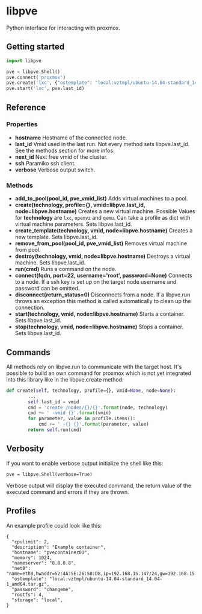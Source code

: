 # libpve

Python interface for interacting with proxmox.

## Getting started

```python
import libpve

pve = libpve.Shell()
pve.connect('proxmox')
pve.create('lxc', {"ostemplate": "local:vztmpl/ubuntu-14.04-standard_14.04-1_amd64.tar.gz"})
pve.start('lxc', pve.last_id)
```

## Reference

### Properties

* **hostname** Hostname of the connected node.
* **last_id** Vmid used in the last run. Not every method sets libpve.last_id. See the methods section for more infos.
* **next_id** Next free vmid of the cluster.
* **ssh** Paramiko ssh client.
* **verbose** Verbose output switch.

### Methods

* **add_to_pool(pool_id, pve_vmid_list)** Adds virtual machines to a pool.
* **create(technology, profile={}, vmid=libpve.last_id, node=libpve.hostname)** Creates a new virtual machine. Possible Values for **technology** are `lxc`, `openvz` and `qemu`. Can take a profile as dict with virtual machine parameters. Sets libpve.last_id.
* **create_template(technology, vmid, node=libpve.hostname)** Creates a new template. Sets libpve.last_id.
* **remove_from_pool(pool_id, pve_vmid_list)** Removes virtual machine from pool.
* **destroy(technology, vmid, node=libpve.hostname)** Destroys a virtual machine. Sets libpve.last_id.
* **run(cmd)** Runs a command on the node.
* **connect(fqdn, port=22, username='root', password=None)** Connects to a node. If a ssh key is set up on the target node username and password can be omitted.
* **disconnect(return_status=0)** Disconnects from a node. If a libpve.run throws an exception this method is called automatically to clean up the connection.
* **start(technology, vmid, node=libpve.hostname)** Starts a container. Sets libpve.last_id.
* **stop(technology, vmid, node=libpve.hostname)** Stops a container. Sets libpve.last_id.

## Commands

All methods rely on libpve.run to communicate with the target host. It's possible to build an own command for proxmox which is not yet integrated into this library like in the libpve.create method:

```python
def create(self, technology, profile={}, vmid=None, node=None):
        ...
        self.last_id = vmid
        cmd = 'create /nodes/{}/{}'.format(node, technology)
        cmd += ' -vmid {}'.format(vmid)
        for parameter, value in profile.items():
            cmd += ' -{} {}'.format(parameter, value)
        return self.run(cmd)
```

## Verbosity

If you want to enable verbose output initialize the shell like this:

```
pve = libpve.Shell(verbose=True)
```

Verbose output will display the executed command, the return value of the executed command and errors if they are thrown.

## Profiles

An example profile could look like this:

```
{
  "cpulimit": 2,
  "description": "Example container",
  "hostname": "pvecontainer01",
  "memory": 1024,
  "nameserver": "8.8.8.8",
  "net0": "name=eth0,hwaddr=52:4A:5E:26:58:D8,ip=192.168.15.147/24,gw=192.168.15.1,bridge=vmbr0",
  "ostemplate": "local:vztmpl/ubuntu-14.04-standard_14.04-1_amd64.tar.gz",
  "password": "changeme",
  "rootfs": 4,
  "storage": "local",
}
```